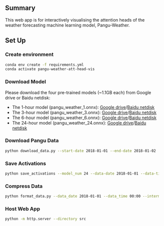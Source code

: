 ## Summary
This web app is for interactively visualising the attention heads of the weather forecasting machine learning model, Pangu-Weather.

## Set Up

### Create environment
```bash
conda env create -f requirements.yml
conda activate pangu-weather-att-head-vis
```

### Download Model
Please download the four pre-trained models (~1.1GB each) from Google drive or Baidu netdisk:
- The 1-hour model (pangu_weather_1.onnx): [Google drive](https://drive.google.com/file/d/1fg5jkiN_5dHzKb-5H9Aw4MOmfILmeY-S/view?usp=share_link)/[Baidu netdisk](https://pan.baidu.com/s/1M7SAigVsCSH8hpw6DE8TDQ?pwd=ie0h)
- The 3-hour model (pangu_weather_3.onnx): [Google drive](https://drive.google.com/file/d/1EdoLlAXqE9iZLt9Ej9i-JW9LTJ9Jtewt/view?usp=share_link)/[Baidu netdisk](https://pan.baidu.com/s/197fZsoiCqZYzKwM7tyRrfg?pwd=gmcl)
- The 6-hour model (pangu_weather_6.onnx): [Google drive](https://drive.google.com/file/d/1a4XTktkZa5GCtjQxDJb_fNaqTAUiEJu4/view?usp=share_link)/[Baidu netdisk](https://pan.baidu.com/s/1q7IB7tNjqIwoGC7KVMPn4w?pwd=vxq3)
- The 24-hour model (pangu_weather_24.onnx): [Google drive](https://drive.google.com/file/d/1lweQlxcn9fG0zKNW8ne1Khr9ehRTI6HP/view?usp=share_link)/[Baidu netdisk](https://pan.baidu.com/s/179q2gkz2BrsOR6g3yfTVQg?pwd=eajy)

### Download Pangu Data
```bash
python download_data.py --start-date 2018-01-01 --end-date 2018-01-02
```

### Save Activations
```bash
python save_activations --model_num 24 --data-date 2018-01-01 --data-time 00:00 --intermediate_layers 0 1 2 3 --num_threads 4
```

### Compress Data
```bash
python format_data.py --data_date 2018-01-01 --data_time 00:00 --intermediate_layers 0 1 2 3 
```

### Host Web App
```bash
python -m http.server --directory src
```
